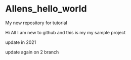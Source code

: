 # Allens_hello_world
My new repository for tutorial

Hi All
I am new to github and this is my my sample project

update in 2021

update again on 2 branch